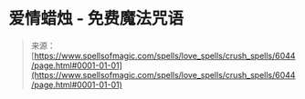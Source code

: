 <!--yml

category: 未分类

date: 2024-06-12 18:40:34

-->

# 爱情蜡烛 - 免费魔法咒语

> 来源：[https://www.spellsofmagic.com/spells/love_spells/crush_spells/6044/page.html#0001-01-01](https://www.spellsofmagic.com/spells/love_spells/crush_spells/6044/page.html#0001-01-01)
